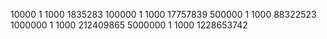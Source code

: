 10000 1 1000 1835283
100000 1 1000 17757839
500000 1 1000 88322523
1000000 1 1000 212409865
5000000 1 1000 1228653742
